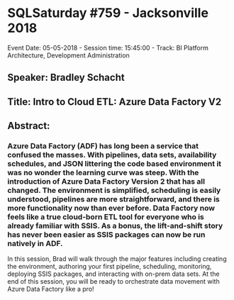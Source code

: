 # SQLSaturday #759 - Jacksonville 2018
Event Date: 05-05-2018 - Session time: 15:45:00 - Track: BI Platform Architecture, Development  Administration
## Speaker: Bradley Schacht
## Title: Intro to Cloud ETL: Azure Data Factory V2
## Abstract:
### Azure Data Factory (ADF) has long been a service that confused the masses. With pipelines, data sets, availability schedules, and JSON littering the code based environment it was no wonder the learning curve was steep. With the introduction of Azure Data Factory Version 2 that has all changed. The environment is simplified, scheduling is easily understood, pipelines are more straightforward, and there is more functionality now than ever before. Data Factory now feels like a true cloud-born ETL tool for everyone who is already familiar with SSIS. As a bonus, the lift-and-shift story has never been easier as SSIS packages can now be run natively in ADF. 

 In this session, Brad will walk through the major features including creating the environment, authoring your first pipeline, scheduling, monitoring, deploying SSIS packages, and interacting with on-prem data sets. At the end of this session, you will be ready to orchestrate data movement with Azure Data Factory like a pro!
